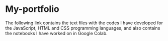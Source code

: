 # My-portfolio
The following link contains the text files with the codes I have developed for the JavaScript, HTML and CSS programming languages, and also contains the notebooks I have worked on in Google Colab.
